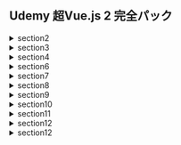 ## Udemy 超Vue.js 2 完全パック
<details><summary>section2</summary>
  <div>
    <ul>
      <li>#27ウォッチャを使ってデータが変わった時に特定の処理をする</li>
      <li>#28丸かっこ（）は、二重中括弧とv-onディレクティブにおいて、いつ必要なのか</li>
      <li>#29クラスをデータにバインディング(紐付け)する方法その１。オブジェクトを渡し、真偽値を使って動的に適応させるクラスを切り替える</li>
      <li>#30クラスをデータにバインディング(紐付け)する方法その2。オブジェクトを渡し、真偽値を使って動的に適応させるクラスを切り替える</li>
      <li>#31スタイル属性を、オブジェクトを用いて動的にバインディングする</li>
      <li>#32スタイルオブジェクトをデータに書いてコードを見やすくする</li>
      <li>#33複数のスタイルオブジェクトを配列構文を用いて適応させる</li>
    </ul>
  </div>
</details>
<details><summary>section3</summary>
  <div>
    <ul>
      <li>#39templateタグを使用して、不必要な要素を加えずにv-ifを複数の要素に適応させる</li>
      <li>#44オブジェクトのv-forには、第２引数と第３引数にキーとインデックスを取る</li>
      <li>#45templateタグを使用して、不必要な要素を加えずにv-forを複数の要素に適応させる</li>
      <li>#48key属性をつける必要性を学び、予期せぬバグを起こさないv-forを作る</li>
    </ul>
  </div>
</details>
<details><summary>section4</summary>
  <div>
    <ul>
      <li>#52外側からVueインスタンスにアクセスする方法</li>
      <li>#57$mountメソッドを使用して、elプロパティの代わりにする</li>
      <li>#58templateプロパティを使って、文字列のみでテンプレートを書く</li>
      <li>#59render(描画)関数を使用して、仮想ノードを作ってDOMの描画を行う</li>
    </ul>
  </div>
</details>
<details><summary>section6</summary>
  <div>
    <ul>
      <li>#75コンポーネントを使用して、再利用可能なVueインスタンスを作る</li>
      <li>#76dataはなぜコンポーネントにおいて関数である必要があるのか</li>
      <li>#81templateはルート要素を1つにしなければならないことに注意する</li>
      <li>#82シングルファイルコンポーネントをローカル登録する</li>
      <li>#83componentsフォルダを作成して、綺麗なフォルダ構造を作る</li>
      <li>#85スコープ付きCSSと、Vue.jsがそれをどのように実装しているのかを理解する</li>
    </ul>
  </div>
</details>
<details><summary>section7</summary>
  <div>
    <ul>
      <li>#92バリデーションを使用して、プロパティに意図しない値が渡らないようにする</li>
      <li>#94$emitメソッドを使って、子から親にデータを渡す</li>
    </ul>
  </div>
</details>
<details><summary>section8</summary>
  <div>
    <ul>
      <li>#101slotを使うことで、子コンポーネントにhtmlのコードを渡すことができる</li>
      <li>#102slotは親と子のどちらのスコープにアクセスできるのか</li>
      <li>#104【名前付きスロット】v-slotを使用すれば、複数のslotを使用して複雑なデータを渡すことができる</li>
      <li>#107「スロットプロパティ」を使って、子コンポーネントのデータにアクセスする</li>
      <li>#108 スロットプロパティにおける、デフォルトスロットしかない場合の省略記法</li>
      <li>#113動的に複数のコンポーネントを切り替えるために、componentタグと、is属性を使用する</li>
      <li>#114動的コンポーネントは切り替えるごとにdestroyedされる挙動となることを理解する</li>
      <li>#115keep-aliveを使って動的コンポーネントの状態を保持する</li>
      <li>#116ライフサイクルフックのactivatedとdeactivatedを使用する</li>
    </ul>
  </div>
</details>
<details><summary>section9</summary>
  <div>
    <ul>
      <li>#119v-modelを使用して、input要素に双方向データバインディングを作成する</li>
      <li>#123textareaにv-modelを使用して複数行テキストに双方向データバインディングを作成する</li>
      <li>#124単体のチェックボックスに双方向データバインディングを作成する</li>
      <li>#125複数のチェックボックスに双方向データバインディングを作成する</li>
      <li>#126ラジオボタンに双方向データバインディングを作成する</li>
      <li>#127セレクトボックスに双方向データバインディングを作成する</li>
      <li>#128v-modelの中身がどうなっているのかを理解する</li>
      <li>#129コンポーネントでv-modelを使う方法</li>
    </ul>
  </div>
</details>
<details><summary>section10</summary>
  <div>
    <ul>
      <li>#133グローバルにカスタムディレクティブを登録する</li>
      <li>#134ディレクティブはどのように動くのか。フック関数を理解する</li>
      <li>#135関数による省略記法を使って、bindとupdateを１つのコードにする</li>
      <li>#136elを使ってDOMを直接操作し、シンプルなカスタムディレクティブを作成する</li>
      <li>#137カスタムディレクティブに、binding.valueを使ってデータを渡す</li>
      <li>#138複数の値を必要とするカスタムディレクティブにはオブジェクトを渡す</li>
      <li>#139引数をカスタムディレクティブに渡す方法</li>
      <li>#140修飾子をカスタムディレクティブに対して使えるようにする</li>
      <li>#141directivesオプションを使って、ローカルにカスタムディレクティブを登録する</li>
      <li>#142カスタムディレクティブではthisは使えないことに注意する</li>
    </ul>
  </div>
</details>
<details><summary>section11</summary>
  <div>
    <ul>
      <li>#145フィルターを使用して、一般的なテキストフォーマットを作成する</li>
      <li>#146コンポーネントのオプション内でローカルフィルタを定義する</li>
      <li>#147複数のフィルタ関数を連結させる</li>
      <li>#148フィルターでthisが使えないことに注意する</li>
      <li>#149computedとフィルターのキャッシュに対する違いを理解する</li>
      <li>#150共有できるコードを全てミックスインにする</li>
      <li>#151実際にミックスインを作って、オプションをコンポーネント間で共有する</li>
      <li>#152オプションが被ったときに、どのようにミックスインがマージされるのか</li>
      <li>#153グローバルミックスインを作成する</li>
    </ul>
  </div>
</details>
<details><summary>section12</summary>
  <div>
    <ul>
      <li>#158６つのトランジションクラスとtransitionコンポーネントを用意する</li>
      <li>#159transitionコンポーネントにおける、6つのトランジションクラスの使い方を理解する</li>
      <li>#160fadeするトランジション効果をCSSトランジションを使って実際に作成する</li>
      <li>#162CSSアニメーションを使ってslideするトランジション効果を実際に作成する</li>
      <li>#163transitionは単一の要素だけでしか利用できないことを確認する</li>
      <li>#164CSSトランジションとCSSアニメーションを両方使用する時はtype属性をつける</li>
      <li>#165apper属性を使って、最初の描画時にトランジションを適用する</li>
      <li>#166カスタムトランジションクラスを使用して、Animate.cssを使う</li>
      <li>#167補足 Animate.cssのアップデートによる変更</li>
      <li>#168name属性を動的に変更して、動的トランジションを作る</li>
      <li>#169複数の要素を切り替えるトランジションについて学ぶ</li>
      <li>#170mode属性を使って、要素間のトランジションのタイミングをずらす</li>
      <li>#171動的コンポーネントに対してトランジションを使用する</li>
      <li>#172JavaScriptを使ってアニメーションを作る</li>
      <li>#1738つのJavaScriptフックとその引数を理解する</li>
      <li>#174トランジションクラスとJavaScriptフックが適応されるタイミングを知る</li>
      <li>#175css属性にfalseを指定して、安全にJavaScriptのみのアニメーションを作る</li>
      <li>#176実際にJavaScriptフックを使用してアニメーションを作成する</li>
      <li>#177transition-groupを使ってリストトランジションを作る</li>
      <li>#1785つのtransition-groupとtransitionで異なる重要な特徴</li>
      <li>#1797つ目のトランジションクラスであるv-moveクラスを使用する</li>
      <li>#180トランジションの再利用する時はコンポーネントにする</li>
    </ul>
  </div>
</details>
<details><summary>section12</summary>
  <div>
    <ul>
      <li>#183VueRouterとは何をするものなのか。実際にURLによって表示する内容を変える</li>
      <li>#184シングルページアプリケーションとは何かを理解する</li>
      <li>#185hashモードからhistoryモードに切り替えてURLを美しくする</li>
      <li>#186router-linkコンポーネントを使って、クリックでURLを切り替える</li>
      <li>#187active-class属性とexact属性を使って、アクティブなリンクにスタイリングをつける</li>
      <li>#188コードからURLを切り替える方法を学ぶ</li>
      <li>#189コロンを使用して動的なURLを作り、routeオブジェクトを利用してパラメーターを取得する</li>
      <li>#190パラメーターが変わった時にライフサイクルフックが呼ばれないことに注意する</li>
      <li>#191ルートコンポーネントの再利用性を損なわないようにするpropsオプションをtrueにする</li>
      <li>#192router-viewコンポーネントの挙動を知る</li>
      <li>#193childrenオプションを使って、ネストされた<router-view>を作る</li>
      <li>#194to属性を動的に表現する</li>
      <li>#195名前付きルートを使って、わかりやすくリンク先のURLを動的にする</li>
      <li>#196クエリを使用したVue Routerの使い方を学ぶ</li>
      <li>#197名前付きビューを使って、固定されたレイアウトを作成する</li>
      <li>#198名前付きビューごとにpropsを定義する必要があることに注意する</li>
      <li>#199リダイレクト機能を使って、全てをキャッチするルートを作る</li>
      <li>#200router-viewにトランジションを適用する</li>
      <li>#201特定のidを持つ要素までスクロールするために、URLにハッシュ(#)をつける</li>
      <li>#202scrollBehavior関数を使ってページの移動時のスクロールの振る舞いを変える</li>
      <li>#203【発展】transitionが適応されているときのスクロールの振る舞いを、非同期で実行することで適切な動きをする</li>
      <li>#204全てのページ遷移前に、特定の処理をするためのbeforeEachガードの説明</li>
      <li>#205特定のページ遷移前に、特定の処理をするためのbeforeEnterガードの説明</li>
      <li>#206コンポーネントに指定できる３つのナビゲーションガード</li>
      <li>#207遅延ローディングをすることで、必要な時にデータを取ってくる処理を書く</li>
    </ul>
  </div>
</details>
